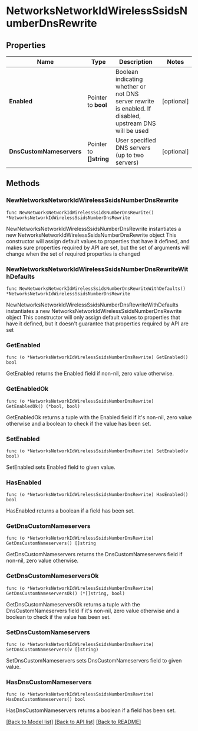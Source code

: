 # NetworksNetworkIdWirelessSsidsNumberDnsRewrite

## Properties

Name | Type | Description | Notes
------------ | ------------- | ------------- | -------------
**Enabled** | Pointer to **bool** | Boolean indicating whether or not DNS server rewrite is enabled. If disabled, upstream DNS will be used | [optional] 
**DnsCustomNameservers** | Pointer to **[]string** | User specified DNS servers (up to two servers) | [optional] 

## Methods

### NewNetworksNetworkIdWirelessSsidsNumberDnsRewrite

`func NewNetworksNetworkIdWirelessSsidsNumberDnsRewrite() *NetworksNetworkIdWirelessSsidsNumberDnsRewrite`

NewNetworksNetworkIdWirelessSsidsNumberDnsRewrite instantiates a new NetworksNetworkIdWirelessSsidsNumberDnsRewrite object
This constructor will assign default values to properties that have it defined,
and makes sure properties required by API are set, but the set of arguments
will change when the set of required properties is changed

### NewNetworksNetworkIdWirelessSsidsNumberDnsRewriteWithDefaults

`func NewNetworksNetworkIdWirelessSsidsNumberDnsRewriteWithDefaults() *NetworksNetworkIdWirelessSsidsNumberDnsRewrite`

NewNetworksNetworkIdWirelessSsidsNumberDnsRewriteWithDefaults instantiates a new NetworksNetworkIdWirelessSsidsNumberDnsRewrite object
This constructor will only assign default values to properties that have it defined,
but it doesn't guarantee that properties required by API are set

### GetEnabled

`func (o *NetworksNetworkIdWirelessSsidsNumberDnsRewrite) GetEnabled() bool`

GetEnabled returns the Enabled field if non-nil, zero value otherwise.

### GetEnabledOk

`func (o *NetworksNetworkIdWirelessSsidsNumberDnsRewrite) GetEnabledOk() (*bool, bool)`

GetEnabledOk returns a tuple with the Enabled field if it's non-nil, zero value otherwise
and a boolean to check if the value has been set.

### SetEnabled

`func (o *NetworksNetworkIdWirelessSsidsNumberDnsRewrite) SetEnabled(v bool)`

SetEnabled sets Enabled field to given value.

### HasEnabled

`func (o *NetworksNetworkIdWirelessSsidsNumberDnsRewrite) HasEnabled() bool`

HasEnabled returns a boolean if a field has been set.

### GetDnsCustomNameservers

`func (o *NetworksNetworkIdWirelessSsidsNumberDnsRewrite) GetDnsCustomNameservers() []string`

GetDnsCustomNameservers returns the DnsCustomNameservers field if non-nil, zero value otherwise.

### GetDnsCustomNameserversOk

`func (o *NetworksNetworkIdWirelessSsidsNumberDnsRewrite) GetDnsCustomNameserversOk() (*[]string, bool)`

GetDnsCustomNameserversOk returns a tuple with the DnsCustomNameservers field if it's non-nil, zero value otherwise
and a boolean to check if the value has been set.

### SetDnsCustomNameservers

`func (o *NetworksNetworkIdWirelessSsidsNumberDnsRewrite) SetDnsCustomNameservers(v []string)`

SetDnsCustomNameservers sets DnsCustomNameservers field to given value.

### HasDnsCustomNameservers

`func (o *NetworksNetworkIdWirelessSsidsNumberDnsRewrite) HasDnsCustomNameservers() bool`

HasDnsCustomNameservers returns a boolean if a field has been set.


[[Back to Model list]](../README.md#documentation-for-models) [[Back to API list]](../README.md#documentation-for-api-endpoints) [[Back to README]](../README.md)


